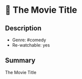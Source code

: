 # 🎥 The Movie Title

## Description

- Genre: #comedy
- Re-watchable: yes

## Summary

The Movie Title
